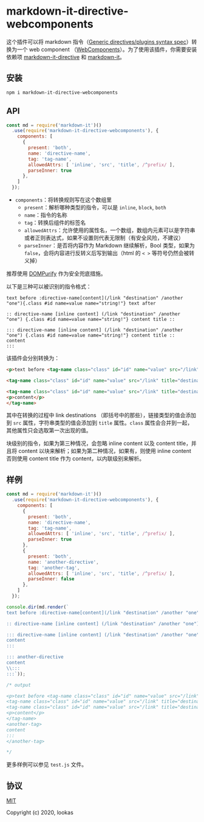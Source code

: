 # markdown-it-directive-webcomponents

这个插件可以将 markdown 指令（[Generic directives/plugins syntax spec](https://talk.commonmark.org/t/generic-directives-plugins-syntax/444)）转换为一个 web component （[WebComponents](https://developer.mozilla.org/zh-CN/docs/Web/Web_Components)）。为了使用该插件，你需要安装依赖项 [markdown-it-directive](https://github.com/hilookas/markdown-it-directive) 和 [markdown-it](https://github.com/markdown-it/markdown-it)。

## 安装

`npm i markdown-it-directive-webcomponents`

## API

```javascript
const md = require('markdown-it')()
  .use(require('markdown-it-directive-webcomponents'), {
    components: [
      {
        present: 'both',
        name: 'directive-name',
        tag: 'tag-name',
        allowedAttrs: [ 'inline', 'src', 'title', /^prefix/ ],
        parseInner: true
      },
    ]
  });
```

- `components`：将转换规则写在这个数组里
  - `present`：解析哪种类型的指令，可以是 `inline`, `block`, `both`
  - `name`：指令的名称
  - `tag`：转换后组件的标签名
  - `allowedAttrs`：允许使用的属性名，一个数组，数组内元素可以是字符串或者正则表达式，如果不设置则代表无限制（有安全风险，不建议）
  - `parseInner`：是否将内容作为 Markdown 继续解析，Bool 类型，如果为 `false`，会将内容进行反转义后写到输出（html 的 `< >` 等符号仍然会被转义掉）

推荐使用 [DOMPurify](https://github.com/cure53/DOMPurify) 作为安全兜底措施。

以下是三种可以被识别的指令格式：

```text
text before :directive-name[content](/link "destination" /another "one"){.class #id name=value name="string!"} text after

:: directive-name [inline content] (/link "destination" /another "one") {.class #id name=value name="string!"} content title ::

::: directive-name [inline content] (/link "destination" /another "one") {.class #id name=value name="string!"} content title ::
content
:::
```

该插件会分别转换为：

```html
<p>text before <tag-name class="class" id="id" name="value" src="/link" title="destination" inline="">content</tag-name> text after</p>

<tag-name class="class" id="id" name="value" src="/link" title="destination">inline content</tag-name>

<tag-name class="class" id="id" name="value" src="/link" title="destination">
<p>content</p>
</tag-name>
```

其中在转换的过程中 link destinations （即括号中的那些），链接类型的值会添加到 `src` 属性，字符串类型的值会添加到 `title` 属性。`class` 属性会合并到一起，其他属性只会选取第一次出现的值。

块级别的指令，如果为第三种情况，会忽略 inline content 以及 content title，并且将 content 以块来解析；如果为第二种情况，如果有，则使用 inline content 否则使用 content title 作为 content，以内联级别来解析。

## 样例

```javascript
const md = require('markdown-it')()
  .use(require('markdown-it-directive-webcomponents'), {
    components: [
      {
        present: 'both',
        name: 'directive-name',
        tag: 'tag-name',
        allowedAttrs: [ 'inline', 'src', 'title', /^prefix/ ],
        parseInner: true
      },
      {
        present: 'both',
        name: 'another-directive',
        tag: 'another-tag',
        allowedAttrs: [ 'inline', 'src', 'title', /^prefix/ ],
        parseInner: false
      },
    ]
  });

console.dir(md.render(`
text before :directive-name[content](/link "destination" /another "one"){.class #id name=value name="string!"} text after

:: directive-name [inline content] (/link "destination" /another "one") {.class #id name=value name="string!"} content title ::

::: directive-name [inline content] (/link "destination" /another "one") {.class #id name=value name="string!"} content title ::
content
:::

::: another-directive
content
\\:::
:::`));

/* output

<p>text before <tag-name class="class" id="id" name="value" src="/link" title="destination" inline="">content</tag-name> text after</p>
<tag-name class="class" id="id" name="value" src="/link" title="destination">inline content</tag-name>
<tag-name class="class" id="id" name="value" src="/link" title="destination">
<p>content</p>
</tag-name>
<another-tag>
content
:::
</another-tag>

*/
```

更多样例可以参见 `test.js` 文件。

## 协议

[MIT](http://opensource.org/licenses/MIT)

Copyright (c) 2020, lookas